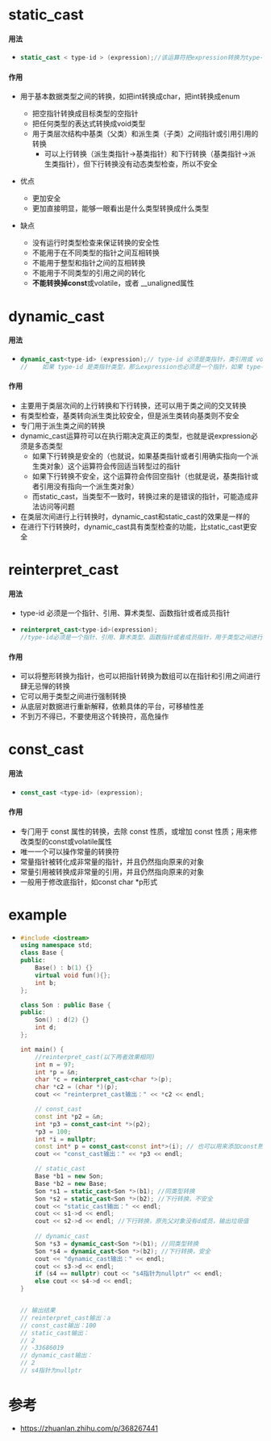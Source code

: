 # static_cast

#### 用法

- ```cpp
  static_cast < type-id > (expression);//该运算符把expression转换为type-id类型
  ```



#### 作用

- 用于基本数据类型之间的转换，如把int转换成char，把int转换成enum
  - 把空指针转换成目标类型的空指针 
  - 把任何类型的表达式转换成void类型
  - 用于类层次结构中基类（父类）和派生类（子类）之间指针或引用引用的转换
    - 可以上行转换（派⽣类指针->基类指针）和下行转换（基类指针->派⽣类指针），但下行转换没有动态类型检查，所以不安全

- 优点
  - 更加安全
  - 更加直接明显，能够一眼看出是什么类型转换成什么类型

- 缺点
  - 没有运行时类型检查来保证转换的安全性
  - 不能用于在不同类型的指针之间互相转换
  - 不能用于整型和指针之间的互相转换
  - 不能用于不同类型的引用之间的转化
  - **不能转换掉const**或volatile，或者 __unaligned属性






# dynamic_cast

#### 用法

- ```cpp
  dynamic_cast<type-id> (expression);//	type-id 必须是类指针，类引⽤或 void*
  //	如果 type-id 是类指针类型，那么expression也必须是一个指针，如果 type-id 是一个引用，那么 expression 也必须是一个引用
  ```



#### 作用

- 主要用于类层次间的上行转换和下行转换，还可以用于类之间的交叉转换 
- 有类型检查，基类转向派生类比较安全，但是派生类转向基类则不安全
- 专⻔⽤于派⽣类之间的转换
- dynamic_cast运算符可以在执行期决定真正的类型，也就是说expression必须是多态类型
  - 如果下行转换是安全的（也就说，如果基类指针或者引用确实指向一个派生类对象）这个运算符会传回适当转型过的指针
  - 如果下行转换不安全，这个运算符会传回空指针（也就是说，基类指针或者引用没有指向一个派生类对象）
  - ⽽static_cast，当类型不⼀致时，转换过来的是错误的指针，可能造成⾮法访问等问题
- 在类层次间进行上行转换时，dynamic_cast和static_cast的效果是一样的 
- 在进行下行转换时，dynamic_cast具有类型检查的功能，比static_cast更安全







# reinterpret_cast

#### 用法

- type-id 必须是一个指针、引用、算术类型、函数指针或者成员指针

- ```cpp
  reinterpret_cast<type-id>(expression);
  //type-id必须是一个指针、引用、算术类型、函数指针或者成员指针，用于类型之间进行强制转换
  ```



#### 作用

- 可以将整形转换为指针，也可以把指针转换为数组可以在指针和引⽤之间进⾏肆⽆忌惮的转换
- 它可以用于类型之间进行强制转换
- 从底层对数据进⾏重新解释，依赖具体的平台，可移植性差
- 不到万不得已，不要使⽤这个转换符，⾼危操作





# const_cast

#### 用法

- ```cpp
  const_cast <type-id> (expression);
  ```





#### 作用

- 专⻔⽤于 const 属性的转换，去除 const 性质，或增加 const 性质；用来修改类型的const或volatile属性
- 唯⼀⼀个可以操作常量的转换符
- 常量指针被转化成非常量的指针，并且仍然指向原来的对象
- 常量引用被转换成非常量的引用，并且仍然指向原来的对象 
- 一般用于修改底指针，如const char *p形式







# example

- ```cpp
  #include <iostream>
  using namespace std;
  class Base {
  public:
      Base() : b(1) {}
      virtual void fun(){};
      int b;
  };
  
  class Son : public Base {
  public:
      Son() : d(2) {}
      int d;
  };
  
  int main() {
      //reinterpret_cast(以下两者效果相同)
      int n = 97;
      int *p = &n;
      char *c = reinterpret_cast<char *>(p);
      char *c2 = (char *)(p);
      cout << "reinterpret_cast输出：" << *c2 << endl;
  
      // const_cast
      const int *p2 = &n;
      int *p3 = const_cast<int *>(p2);
      *p3 = 100;
      int *i = nullptr;
      const int* p = const_cast<const int*>(i); // 也可以用来添加const熟悉
      cout << "const_cast输出：" << *p3 << endl;
  
      // static_cast
      Base *b1 = new Son;
      Base *b2 = new Base;
      Son *s1 = static_cast<Son *>(b1); //同类型转换
      Son *s2 = static_cast<Son *>(b2); //下行转换，不安全
      cout << "static_cast输出：" << endl;
      cout << s1->d << endl;
      cout << s2->d << endl; //下行转换，原先父对象没有d成员，输出垃圾值
      
      // dynamic_cast
      Son *s3 = dynamic_cast<Son *>(b1); //同类型转换
      Son *s4 = dynamic_cast<Son *>(b2); //下行转换，安全
      cout << "dynamic_cast输出：" << endl;
      cout << s3->d << endl;
      if (s4 == nullptr) cout << "s4指针为nullptr" << endl;
      else cout << s4->d << endl;
  }
  
  
  // 输出结果
  // reinterpret_cast输出：a
  // const_cast输出：100
  // static_cast输出：
  // 2
  // -33686019
  // dynamic_cast输出：
  // 2
  // s4指针为nullptr
  ```





# 参考

- https://zhuanlan.zhihu.com/p/368267441